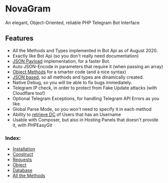 # NovaGram
An elegant, Object-Oriented, reliable PHP Telegram Bot Interface

## Features

- All the Methods and Types implemented in Bot Api as of August 2020.
- Exactly like Bot Api (so you don't really need documentation)
- [JSON Payload](https://docs.novagram.ga/construct.html#json-payload) implementation, for a faster Bot.
- Auto JSON-Encode in parameters that require it (when passing an array)
- [Object Methods](https://docs.novagram.ga/objects.html) for a smarter code (and a nice syntax)
- [JSON based](https://github.com/skrtdev/NovaGram/blob/master/src/json.json), so all methods and types are dinamically created.
- Native Debug, so you will be able to fix bugs immediately.
- Telegram IP check, in order to protect from Fake Update attacks (with Cloudflare too!)
- Optional Telegram Exceptions, for handling Telegram API Errors as you like.
- Global Parse Mode, so you won't need to specify it in each method
- Ability to [retrieve DC](https://docs.novagram.ga/docs.html#getUsernameDC) of Users that has an Username
- Usable with Composer, but also in Hosting Panels that doesn't provide it, with PHPEasyGit

### Index:

   * [Installation](installation.md)
   * [Construct](construct.md)
   * [Requests](requests.md)
   * [Object](objects.md)
   * [Database](database.md)
   * [All the Methods](docs.md)
